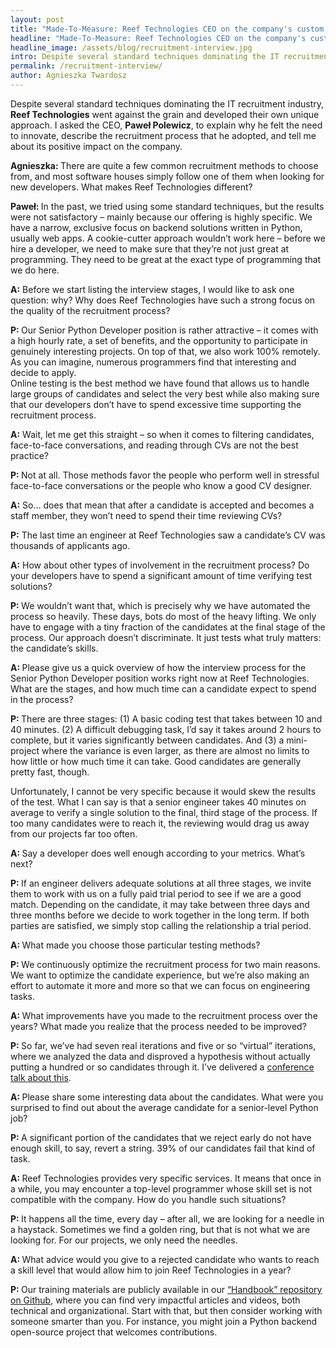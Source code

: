 ```yaml
---
layout: post
title: "Made-To-Measure: Reef Technologies CEO on the company's custom recruitment process"
headline: "Made-To-Measure: Reef Technologies CEO on the company's custom recruitment process"
headline_image: /assets/blog/recruitment-interview.jpg
intro: Despite several standard techniques dominating the IT recruitment industry, Reef Technologies went against the grain and developed its own unique approach.
permalink: /recruitment-interview/
author: Agnieszka Twardosz
---
```

<div class="elementor-text-editor elementor-clearfix">
    <p><span style="font-weight: 400;">Despite several standard techniques dominating the IT recruitment industry, </span><b>Reef Technologies</b><span style="font-weight: 400;"> went against the grain and developed their own unique approach. I asked the CEO, </span><b>Paweł Polewicz</b><span style="font-weight: 400;">, to explain why he felt the need to innovate, describe the recruitment process that he adopted, and tell me about its positive impact on the company.</span></p>
    <p><b>Agnieszka: </b><span style="font-weight: 400;">There are quite a few common recruitment methods to choose from, and most software houses simply follow one of them when looking for new developers. What makes Reef Technologies different?</span></p>
    <p><b>Paweł: </b><span style="font-weight: 400;">In the past, we tried using some standard techniques, but the results were not satisfactory – mainly because our offering is highly specific. We have a narrow, exclusive focus on backend solutions written in Python, usually web apps. A cookie-cutter approach wouldn&#8217;t work here – before we hire a developer, we need to make sure that they&#8217;re not just great at programming. They need to be great at the exact type of programming that we do here.</span></p>
    <p><b>A:</b><span style="font-weight: 400;"> Before we start listing the interview stages, I would like to ask one question: why? Why does Reef Technologies have such a strong focus on the quality of the recruitment process?</span></p>
    <p><b>P: </b><span style="font-weight: 400;">Our Senior Python Developer position is rather attractive – it comes with a high hourly rate, a set of benefits, and the opportunity to participate in genuinely interesting projects. On top of that, we also work 100% remotely. As you can imagine, numerous programmers find that interesting and decide to apply.<br /></span><span style="font-weight: 400;">Online testing is the best method we have found that allows us to handle large groups of candidates and select the very best while also making sure that our developers don’t have to spend excessive time supporting the recruitment process.</span></p>
    <p><b>A:</b><span style="font-weight: 400;"> Wait, let me get this straight – so when it comes to filtering candidates, face-to-face conversations, and reading through CVs are not the best practice?</span></p>
    <p><b>P: </b><span style="font-weight: 400;">Not at all. Those methods favor the people who perform well in stressful face-to-face conversations or the people who know a good CV designer.</span></p>
    <p><b>A:</b><span style="font-weight: 400;"> So… does that mean that after a candidate is accepted and becomes a staff member, they won’t need to spend their time reviewing CVs?</span></p>
    <p><b>P:</b><span style="font-weight: 400;"> The last time an engineer at Reef Technologies saw a candidate’s CV was thousands of applicants ago.</span></p>
    <p><b>A:</b><span style="font-weight: 400;"> How about other types of involvement in the recruitment process? Do your developers have to spend a significant amount of time verifying test solutions?</span></p>
    <p><b>P: </b><span style="font-weight: 400;">We wouldn’t want that, which is precisely why we have automated the process so heavily. These days, bots do most of the heavy lifting. We only have to engage with a tiny fraction of the candidates at the final stage of the process. Our approach doesn’t discriminate. It just tests what truly matters: the candidate’s skills.</span></p>
    <p><b>A: </b><span style="font-weight: 400;">Please give us a quick overview of how the interview process for the Senior Python Developer position works right now at Reef Technologies. What are the stages, and how much time can a candidate expect to spend in the process?</span></p>
    <p><b>P: </b><span style="font-weight: 400;">There are three stages: (1) A basic coding test that takes between 10 and 40 minutes. (2) A difficult debugging task, I’d say it takes around 2 hours to complete, but it varies significantly between candidates. And (3) a mini-project where the variance is even larger, as there are almost no limits to how little or how much time it can take. Good candidates are generally pretty fast, though. </span></p>
    <p><span style="font-weight: 400;">Unfortunately, I cannot be very specific because it would skew the results of the test. What I can say is that a senior engineer takes 40 minutes on average to verify a single solution to the final, third stage of the process. If too many candidates were to reach it, the reviewing would drag us away from our projects far too often.</span></p>
    <p><b>A: </b><span style="font-weight: 400;">Say a developer does well enough according to your metrics. What’s next?</span></p>
    <p><b>P: </b><span style="font-weight: 400;">If an engineer delivers adequate solutions at all three stages, we invite them to work with us on a fully paid trial period to see if we are a good match. Depending on the candidate, it may take between three days and three months before we decide to work together in the long term. If both parties are satisfied, we simply stop calling the relationship a trial period.</span></p>
    <p><b>A: </b><span style="font-weight: 400;">What made you choose those particular testing methods?</span></p>
    <p><b>P: </b><span style="font-weight: 400;">We continuously optimize the recruitment process for two main reasons. We want to optimize the candidate experience, but we’re also making an effort to automate it more and more so that we can focus on engineering tasks.</span></p>
    <p><b>A: </b><span style="font-weight: 400;">What improvements have you made to the recruitment process over the years? What made you realize that the process needed to be improved?</span></p>
    <p><b>P: </b><span style="font-weight: 400;">So far, we’ve had seven real iterations and five or so “virtual” iterations, where we analyzed the data and disproved a hypothesis without actually putting a hundred or so candidates through it. I’ve delivered a </span><a href="https://youtu.be/LZQyq6DCTQ0"><span style="font-weight: 400;">conference talk about this</span></a><span style="font-weight: 400;">.</span></p>
    <p><b>A: </b><span style="font-weight: 400;">Please share some interesting data about the candidates. What were you surprised to find out about the average candidate for a senior-level Python job?</span></p>
    <p><b>P: </b><span style="font-weight: 400;">A significant portion of the candidates that we reject early do not have enough skill, to say, revert a string. 39% of our candidates fail that kind of task.</span></p>
    <p><b>A: </b><span style="font-weight: 400;">Reef Technologies provides very specific services. It means that once in a while, you may encounter a top-level programmer whose skill set is not compatible with the company. How do you handle such situations?</span></p>
    <p><b>P: </b><span style="font-weight: 400;">It happens all the time, every day – after all, we are looking for a needle in a haystack. Sometimes we find a golden ring, but that is not what we are looking for. For our projects, we only need the needles.</span></p>
    <p><b>A: </b><span style="font-weight: 400;">What advice would you give to a rejected candidate who wants to reach a skill level that would allow him to join Reef Technologies in a year?</span></p>
    <p><b>P: </b><span style="font-weight: 400;">Our training materials are publicly available in our </span><a href="https://github.com/reef-technologies/handbook/blob/master/training.md"><span style="font-weight: 400;">“Handbook” repository on Github</span></a><span style="font-weight: 400;">, where you can find very impactful articles and videos, both technical and organizational. Start with that, but then consider working with someone smarter than you. For instance, you might join a Python backend open-source project that welcomes contributions.</span></p>
</div>